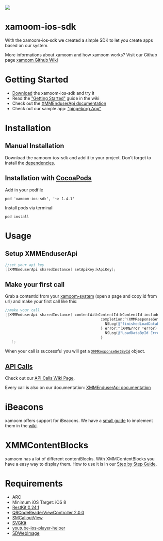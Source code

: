 ![](https://xamoom.com/wp-inhalte/uploads/2015/02/logo-black-claim1.png)


# xamoom-ios-sdk
With the xamoom-ios-sdk we created a simple SDK to let you create apps based on our system.

More informations about xamoom and how xamoom works? Visit our Github page [xamoom Github Wiki](https://github.com/xamoom/xamoom.github.io/wiki)

# Getting Started

* [Download](https://github.com/xamoom/xamoom-ios-sdk/archive/master.zip) the xamoom-ios-sdk and try it
* Read the ["Getting Started"](https://github.com/xamoom/xamoom-ios-sdk/wiki#getting-started) guide in the wiki
* Check out the [XMMEnduserApi documentation](http://xamoom.github.io/xamoom-ios-sdk/docs/html/Classes/XMMEnduserApi.html)
* Check out our sample app: ["pingeborg App"](https://github.com/xamoom/xamoom-pingeborg-ios)

# Installation

## Manual Installation
Download the xamoom-ios-sdk and add it to your project. Don't forget to install the [dependencies](https://github.com/xamoom/xamoom-ios-sdk/wiki/Installing#dependencies).

## Installation with [CocoaPods](https://cocoapods.org/)

Add in your podfile

    pod 'xamoom-ios-sdk', '~> 1.4.1'

Install pods via terminal

    pod install

# Usage

## Setup XMMEnduserApi

```objective-c
//set your api key
[[XMMEnduserApi sharedInstance] setApiKey:kApiKey];
```

## Make your first call

Grab a contentId from your [xamoom-system](https://xamoom.net/) (open a page and copy id from url) and make your first call like this:

```objective-c
//make your call
[[XMMEnduserApi sharedInstance] contentWithContentId:kContentId includeStyle:YES includeMenu:YES withLanguage:[XMMEnduserApi sharedInstance].systemLanguage full:YES
                                            completion:^(XMMResponseGetById *result){
                                              NSLog(@"finishedLoadDataById: %@", result.description);
                                            } error:^(XMMError *error) {
                                              NSLog(@"LoadDataById Error: %@", error.message);
                                            }
   ];
```

When your call is successful you will get a [`XMMResponseGetById`](http://xamoom.github.io/xamoom-ios-sdk/docs/html/Classes/XMMResponseGetById.html) object.

## [API Calls]((https://github.com/xamoom/xamoom-ios-sdk/wiki/API-Calls))

Check out our [API Calls Wiki Page](https://github.com/xamoom/xamoom-ios-sdk/wiki/API-Calls).

Every call is also on our documentation: [XMMEnduserApi documentation](http://xamoom.github.io/xamoom-ios-sdk/docs/html/Classes/XMMEnduserApi.html)

# iBeacons

xamoom offers support for iBeacons. We have a [small guide](https://github.com/xamoom/xamoom-ios-sdk/wiki/iBeacons) to implement them in the [wiki](https://github.com/xamoom/xamoom-ios-sdk/wiki).

# XMMContentBlocks

xamoom has a lot of different contentBlocks. With XMMContentBlocks you have a easy way to display them.
How to use it is in our [Step by Step Guide](https://github.com/xamoom/xamoom-ios-sdk/wiki/Step-by-Step-Guide).

# Requirements

* ARC
* Minimum iOS Target: iOS 8
* [RestKit 0.24.1](https://github.com/RestKit/RestKit)
* [QRCodeReaderViewController 2.0.0](https://github.com/dlazaro66/QRCodeReaderView)
* [SMCalloutView](https://github.com/nfarina/calloutview)
* [SVGKit](https://github.com/SVGKit/SVGKit)
* [youtube-ios-player-helper](https://github.com/youtube/youtube-ios-player-helper)
* [SDWebImage](https://github.com/rs/SDWebImage)
